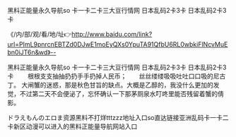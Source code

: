 黑料正能量永久导航so
卡一卡二卡三大豆行情网
日本乱码2卡3卡
日本乱码2卡3卡


《/内/部/观/看/地/址👉http://www.baidu.com/link?url=PImL9pnrcnEBTZd0DJwE1moEyQXs0YpuTA91QfbU6RL0wbkiFlNcvMuEbn0iJT6n&wd》--

黑料正能量永久导航so
卡一卡二卡三大豆行情网
日本乱码2卡3卡
日本乱码2卡3卡
　　根根支支抽抽扔扔手手扔掉人民币；　　丝丝缕缕吸吸吐吐口口吸的尼古丁。
大闸蟹的迷惑，那是秋色甘旨的缺点。大概是乙醇的，我没什么更加的发觉，不过第二天不会便泌了，忘怀确认一下那茅厕泉水叮咚里能否残留着蟹的倩影。





ドラえもんのエロま资源黑料不打烊tttzzz地址入口so直达链接亚洲乱码卡一卡二卡新区动漫可以进入的黑料正能量导航网站入口

